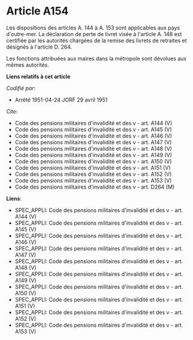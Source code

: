 # Article A154

Les dispositions des articles A. 144 à A. 153 sont applicables aux pays d'outre-mer. La déclaration de perte de livret visée
à l'article A. 148 est certifiée par les autorités chargées de la remise des livrets de retraites et désignés à l'article D.
264.

Les fonctions attribuées aux maires dans la métropole sont dévolues aux mêmes autorités.

**Liens relatifs à cet article**

_Codifié par_:

  - Arrêté 1951-04-24 JORF 29 avril 1951

_Cite_:

  - Code des pensions militaires d'invalidité et des v - art. A144 (V)
  - Code des pensions militaires d'invalidité et des v - art. A145 (V)
  - Code des pensions militaires d'invalidité et des v - art. A146 (V)
  - Code des pensions militaires d'invalidité et des v - art. A147 (V)
  - Code des pensions militaires d'invalidité et des v - art. A148 (V)
  - Code des pensions militaires d'invalidité et des v - art. A149 (V)
  - Code des pensions militaires d'invalidité et des v - art. A150 (V)
  - Code des pensions militaires d'invalidité et des v - art. A151 (V)
  - Code des pensions militaires d'invalidité et des v - art. A152 (V)
  - Code des pensions militaires d'invalidité et des v - art. A153 (V)
  - Code des pensions militaires d'invalidité et des v - art. D264 (M)

**Liens**:

  - SPEC_APPLI: Code des pensions militaires d'invalidité et des v - art. A144 (V)
  - SPEC_APPLI: Code des pensions militaires d'invalidité et des v - art. A145 (V)
  - SPEC_APPLI: Code des pensions militaires d'invalidité et des v - art. A146 (V)
  - SPEC_APPLI: Code des pensions militaires d'invalidité et des v - art. A147 (V)
  - SPEC_APPLI: Code des pensions militaires d'invalidité et des v - art. A148 (V)
  - SPEC_APPLI: Code des pensions militaires d'invalidité et des v - art. A149 (V)
  - SPEC_APPLI: Code des pensions militaires d'invalidité et des v - art. A150 (V)
  - SPEC_APPLI: Code des pensions militaires d'invalidité et des v - art. A151 (V)
  - SPEC_APPLI: Code des pensions militaires d'invalidité et des v - art. A152 (V)
  - SPEC_APPLI: Code des pensions militaires d'invalidité et des v - art. A153 (V)
